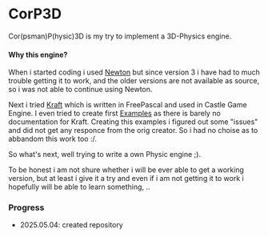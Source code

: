 # CorP3D

Cor(psman)P(hysic)3D is my try to implement a 3D-Physics engine.

#### Why this engine?

When i started coding i used [Newton](http://newtondynamics.com/forum/newton.php) but since version 3 i have had to much trouble getting it to work, and the older versions are not available as source, so i was not able to continue using Newton.

Next i tried [Kraft](https://github.com/BeRo1985/kraft) which is written in FreePascal and used in Castle Game Engine. I even tried to create first [Examples](https://github.com/PascalCorpsman/kraft_examples) as there is barely no documentation for Kraft. Creating this examples i figured out some "issues" and did not get any responce from the orig creator. So i had no choise as to abbandom this work too :/.

So what's next, well trying to write a own Physic engine ;).

To be honest i am not shure whether i will be ever able to get a working version, but at least i give it a try and even if i am not getting it to work i hopefully will be able to learn something, .. 

### Progress
- 2025.05.04: created repository